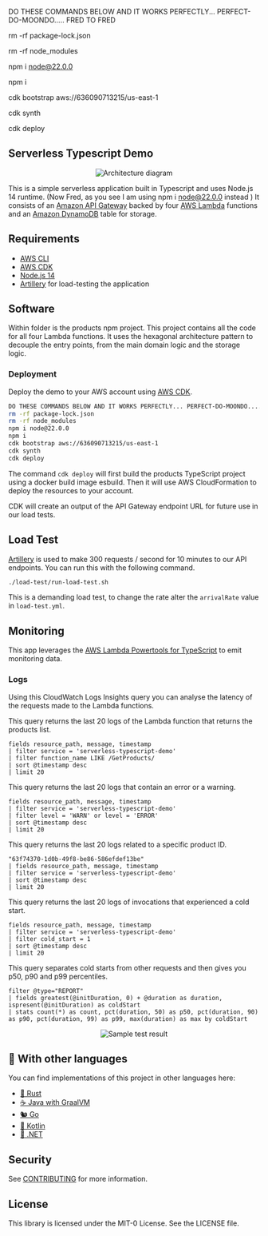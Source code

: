 
DO THESE COMMANDS BELOW AND IT WORKS PERFECTLY... PERFECT-DO-MOONDO..... FRED TO FRED 

rm -rf package-lock.json

rm -rf node_modules

npm i node@22.0.0

npm i

cdk bootstrap aws://636090713215/us-east-1

cdk synth

cdk deploy

## Serverless Typescript Demo



<p align="center">
  <img src="imgs/diagram.png" alt="Architecture diagram"/>
</p>

This is a simple serverless application built in Typescript and uses Node.js 14 runtime. (Now Fred, as you see I am using npm i node@22.0.0 instead ) It consists of an 
[Amazon API Gateway](https://aws.amazon.com/api-gateway/) backed by four [AWS Lambda](https://aws.amazon.com/lambda/) 
functions and an [Amazon DynamoDB](https://aws.amazon.com/dynamodb/) table for storage. 

## Requirements

- [AWS CLI](https://aws.amazon.com/cli/)
- [AWS CDK](https://aws.amazon.com/cdk/)
- [Node.js 14](https://nodejs.org/)
- [Artillery](https://www.artillery.io/) for load-testing the application

## Software

Within folder is the products npm project. This project contains all the code for all four Lambda 
functions. It uses the hexagonal architecture pattern to decouple the entry points, from the main domain logic and the 
storage logic.


### Deployment

Deploy the demo to your AWS account using [AWS CDK](https://aws.amazon.com/cdk/).

```bash
DO THESE COMMANDS BELOW AND IT WORKS PERFECTLY... PERFECT-DO-MOONDO..... FRED TO FRED 
rm -rf package-lock.json
rm -rf node_modules
npm i node@22.0.0
npm i
cdk bootstrap aws://636090713215/us-east-1
cdk synth
cdk deploy
```

The command `cdk deploy` will first build the products TypeScript project using a docker build image esbuild.
Then it will use AWS CloudFormation to deploy the resources to your account.

CDK will create an output of the API Gateway endpoint URL for future use in our load tests.

## Load Test

[Artillery](https://www.artillery.io/) is used to make 300 requests / second for 10 minutes to our API endpoints. You can run this
with the following command.

```bash
./load-test/run-load-test.sh
```

This is a demanding load test, to change the rate alter the `arrivalRate` value in `load-test.yml`.

## Monitoring

This app leverages the [AWS Lambda Powertools for TypeScript](https://awslabs.github.io/aws-lambda-powertools-typescript) to emit monitoring data. 

### Logs

Using this CloudWatch Logs Insights query you can analyse the latency of the requests made to the Lambda functions.

This query returns the last 20 logs of the Lambda function that returns the products list.

```
fields resource_path, message, timestamp
| filter service = 'serverless-typescript-demo'
| filter function_name LIKE /GetProducts/
| sort @timestamp desc
| limit 20
```

This query returns the last 20 logs that contain an error or a warning.

```
fields resource_path, message, timestamp
| filter service = 'serverless-typescript-demo'
| filter level = 'WARN' or level = 'ERROR'
| sort @timestamp desc
| limit 20
```

This query returns the last 20 logs related to a specific product ID.

```
"63f74370-1d0b-49f8-be86-586efdef13be"
| fields resource_path, message, timestamp
| filter service = 'serverless-typescript-demo'
| sort @timestamp desc
| limit 20
```

This query returns the last 20 logs of invocations that experienced a cold start.

```
fields resource_path, message, timestamp
| filter service = 'serverless-typescript-demo'
| filter cold_start = 1
| sort @timestamp desc
| limit 20
```

This query separates cold starts from other requests and then gives you p50, p90 and p99 percentiles.

```
filter @type="REPORT"
| fields greatest(@initDuration, 0) + @duration as duration, ispresent(@initDuration) as coldStart
| stats count(*) as count, pct(duration, 50) as p50, pct(duration, 90) as p90, pct(duration, 99) as p99, max(duration) as max by coldStart
```
<p align="center">
  <img src="imgs/test.png" alt="Sample test result"/>
</p>


## 👀 With other languages

You can find implementations of this project in other languages here:

* [🦀  Rust](https://github.com/aws-samples/serverless-rust-demo)
* [☕ Java with GraalVM](https://github.com/aws-samples/serverless-graalvm-demo)
* [🐿️ Go](https://github.com/aws-samples/serverless-go-demo)
* [🤖 Kotlin](https://github.com/aws-samples/serverless-kotlin-demo)
* [🥅 .NET](https://github.com/aws-samples/serverless-dotnet-demo)

## Security

See [CONTRIBUTING](CONTRIBUTING.md#security-issue-notifications) for more information.

## License

This library is licensed under the MIT-0 License. See the LICENSE file.


